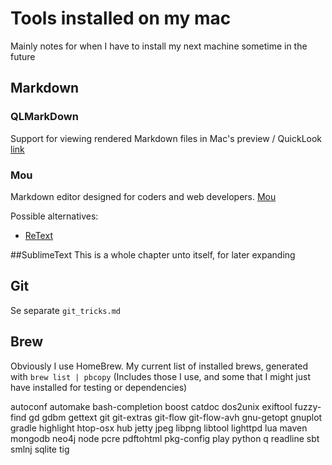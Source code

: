 # Tools installed on my mac
Mainly notes for when I have to install my next machine sometime in the future

## Markdown
### QLMarkDown 
Support for viewing rendered Markdown files in Mac's preview / QuickLook
[link](https://github.com/toland/qlmarkdown/)

### Mou
Markdown editor designed for coders and web developers.
[Mou](http://mouapp.com/)

Possible alternatives:
* [ReText](http://sourceforge.net/p/retext/home/ReText/)

##SublimeText
This is a whole chapter unto itself, for later expanding

## Git
Se separate `git_tricks.md`


## Brew
Obviously I use HomeBrew.
My current list of installed brews, generated with `brew list | pbcopy` (Includes those I use, and some that I might just have installed for testing or dependencies)

autoconf
automake
bash-completion
boost
catdoc
dos2unix
exiftool
fuzzy-find
gd
gdbm
gettext
git
git-extras
git-flow
git-flow-avh
gnu-getopt
gnuplot
gradle
highlight
htop-osx
hub
jetty
jpeg
libpng
libtool
lighttpd
lua
maven
mongodb
neo4j
node
pcre
pdftohtml
pkg-config
play
python
q
readline
sbt
smlnj
sqlite
tig
